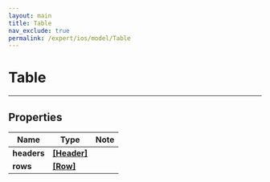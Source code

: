 ```yaml
---
layout: main
title: Table
nav_exclude: true
permalink: /expert/ios/model/Table
---
```


# Table

---

## Properties

Name | Type | Note
---- | ---- | ----
**headers** | [**[Header]**](Header.md) | 
**rows** | [**[Row]**](Row.md) | 

